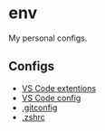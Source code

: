 # env

My personal configs.

## Configs

* [VS Code extentions](./VSCode.md)
* [VS Code config](./vscode.json)
* [.gitconfig](./gitconfig)
* [.zshrc](./zshrc)